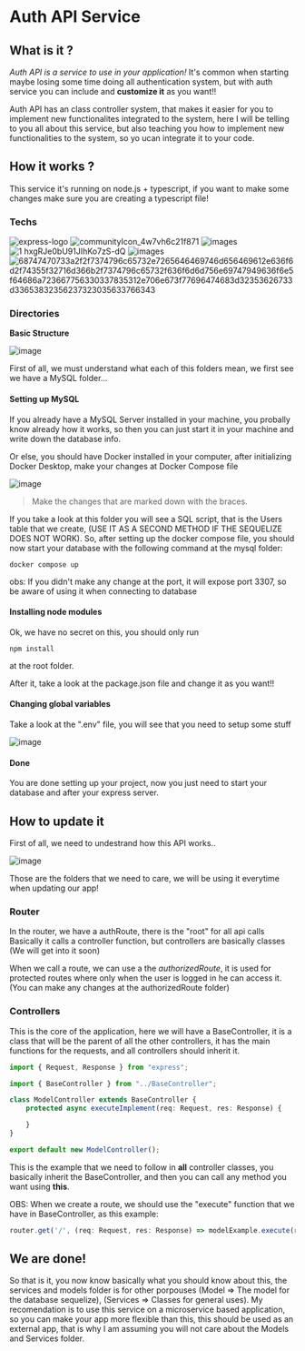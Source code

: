 # Auth API Service

## What is it ?

*Auth API is a service to use in your application!*
It's common when starting maybe losing some time doing all authentication system, but with auth service you can include and **customize it** as you want!!

Auth API has an class controller system, that makes it easier for you to implement new functionalites integrated to the system, here I will be telling to you all about this service, but also teaching you how to implement new functionalities to the system, so yo ucan integrate it to your code.

## How it works ?

This service it's running on node.js + typescript, if you want to make some changes make sure you are creating a typescript file!

### Techs
  ![express-logo](https://github.com/rafaelrsi22/auth-service/assets/62354132/e30195c7-18ef-4a07-a130-02ab44cf6f71) ![communityIcon_4w7vh6c21f871](https://github.com/rafaelrsi22/auth-service/assets/62354132/1acbd1fb-436a-4708-b2a8-56b14a1026a7) ![images](https://github.com/rafaelrsi22/auth-service/assets/62354132/cf75f688-1ec7-4a0f-a071-3dcdd692a3b2) 
  ![1 hxgRJe0bU91JIhKo7zS-dQ](https://github.com/rafaelrsi22/auth-service/assets/62354132/5427ecaa-3a1b-4654-89c1-ec7e1f6ba866) ![images](https://github.com/rafaelrsi22/auth-service/assets/62354132/9008d906-8df5-4b30-b2b3-3fb3548feb65) ![68747470733a2f2f7374796c65732e7265646469746d656469612e636f6d2f74355f32716d366b2f7374796c65732f636f6d6d756e69747949636f6e5f64686a723667756330337835312e706e673f77696474683d32353626733d33653832356237323035633766343](https://github.com/rafaelrsi22/auth-service/assets/62354132/19028e72-dc3d-45c8-8ae8-c5337f952d15)

### Directories

**Basic Structure**

![image](https://github.com/rafaelrsi22/auth-service/assets/62354132/7ed565c7-15d5-4165-b027-55d1d9be3441)

First of all, we must understand what each of this folders mean, we first see we have a MySQL folder...

#### Setting up MySQL
If you already have a MySQL Server installed in your machine, you probally know already how it works, so then you can just start it in your machine and write down the database info.

Or else, you should have Docker installed in your computer, after initializing Docker Desktop, make your changes at Docker Compose file

![image](https://github.com/rafaelrsi22/auth-service/assets/62354132/69e5be2d-ff9c-4938-badd-72ef9dfb5158)

 > Make the changes that are marked down with the braces.

If you take a look at this folder you will see a SQL script, that is the Users table that we create, (USE IT AS A SECOND METHOD IF THE SEQUELIZE DOES NOT WORK).
So, after setting up the docker compose file, you should now start your database with the following command at the mysql folder:

```
docker compose up
```

obs: If you didn't make any change at the port, it will expose port 3307, so be aware of using it when connecting to database

#### Installing node modules

Ok, we have no secret on this, you should only run

```
npm install
```

at the root folder.

After it, take a look at the package.json file and change it as you want!!

#### Changing global variables

Take a look at the ".env" file, you will see that you need to setup some stuff

![image](https://github.com/rafaelrsi22/auth-service/assets/62354132/0bf8b312-063d-4329-b1e6-2e721afaaec7)

#### Done

You are done setting up your project, now you just need to start your database and after your express server.

## How to update it

First of all, we need to undestrand how this API works..

![image](https://github.com/rafaelrsi22/auth-service/assets/62354132/fccf56b7-defa-449e-83bf-7b5419d4a4f6)

Those are the folders that we need to care, we will be using it everytime when updating our app!

### Router

In the router, we have a authRoute, there is the "root" for all api calls
Basically it calls a controller function, but controllers are basically classes (We will get into it soon)

When we call a route, we can use a the *authorizedRoute*, it is used for protected routes where only when the user is logged in he can access it. (You can make any changes at the authorizedRoute folder)

### Controllers

This is the core of the application, here we will have a BaseController, it is a class that will be the parent of all the other controllers, it has the main functions for the requests, and all controllers should inherit it.

```ts
import { Request, Response } from "express";

import { BaseController } from "../BaseController";

class ModelController extends BaseController { 
    protected async executeImplement(req: Request, res: Response) {

    }
}

export default new ModelController();
```

This is the example that we need to follow in **all** controller classes, you basically inherit the BaseController, and then you can call any method you want using **this**.

OBS: When we create a route, we should use the "execute" function that we have in BaseController, as this example:

```ts
router.get('/', (req: Request, res: Response) => modelExample.execute(req, res));
```


## We are done!
So that is it, you now know basically what you should know about this, the services and models folder is for other porpouses (Model => The model for the database sequelize), (Services => Classes for general uses).
My recomendation is to use this service on a microservice based application, so you can make your app more flexible than this, this should be used as an external app, that is why I am assuming you will not care about the Models and Services folder.
